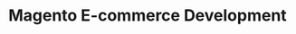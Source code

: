 ---
# src/content/portfolio/magento-ecommerce-development.md
title: "Magento E-commerce Development"
description: "Development and management of custom Magento e-commerce solutions for businesses seeking robust online retail capabilities"
keywords: "Magento, E-commerce, Web Development, Online Retail, Custom Development, E-commerce Platform, PHP, Anthony Trivisano"
client: "Northern Commerce/Inspiratica Inc."
timeline: "2014-2016"
role: "Web Developer"
technologies: ["Magento", "PHP", "JavaScript", "MySQL", "HTML/CSS", "E-commerce", "API Integration"]
category: "E-commerce Development"
summary: "Developed and managed custom Magento e-commerce applications, providing clients with powerful online retail solutions tailored to their specific business needs and customer experiences."
featuredImage: "/images/portfolio/magento-ecommerce.jpg"

# Challenge section
challengeIntroduction: "Clients required robust e-commerce solutions that could handle complex product catalogs, custom checkout processes, and seamless integration with their existing business systems while providing an exceptional customer experience."
challenges: [
  "Creating custom Magento implementations that balanced powerful functionality with intuitive user experiences",
  "Integrating Magento with external systems such as inventory management, CRM, and ERP platforms",
  "Building complex product catalogs with custom attributes, relationship models, and pricing structures",
  "Optimizing site performance to handle high traffic volumes and complex queries without affecting user experience",
  "Implementing secure payment processing that met industry compliance standards",
  "Ensuring mobile responsiveness for the growing segment of mobile shoppers"
]

# Solution section
solutionIntroduction: "I developed customized Magento implementations that balanced robust e-commerce functionality with excellent user experiences, while ensuring seamless integration with clients' existing business systems."
solution: [
  {
    title: "Custom Magento Implementation",
    description: "Developed tailored Magento solutions that addressed specific business requirements while leveraging the platform's core capabilities. Created custom modules and extensions when necessary to provide unique functionality not available in standard offerings."
  },
  {
    title: "System Integration",
    description: "Implemented seamless integrations between Magento and external systems including inventory management, CRM platforms, and accounting software. Created robust API connections to ensure real-time data synchronization across systems."
  },
  {
    title: "Complex Product Catalog Development",
    description: "Built sophisticated product catalogs with custom attributes, complex relationships, and tiered pricing structures. Implemented advanced category management and product filtering to enhance the shopping experience."
  },
  {
    title: "Performance Optimization",
    description: "Applied comprehensive performance optimizations including database query optimization, caching strategies, and frontend asset management. These improvements ensured fast page loads and smooth operation even during high traffic periods."
  }
]

# Development Process
process: [
  {
    title: "Requirements Analysis",
    description: "Worked closely with clients to understand their business model, product structure, and operational workflows. Gathered detailed requirements for catalog structure, checkout process, and system integrations."
  },
  {
    title: "Architecture Planning",
    description: "Designed system architecture that balanced performance, flexibility, and maintainability. Made strategic decisions about standard versus custom functionality based on long-term business requirements."
  },
  {
    title: "Iterative Development",
    description: "Implemented solutions using an iterative approach, delivering core functionality early and refining based on client feedback. This approach allowed for course correction and feature prioritization throughout the development process."
  },
  {
    title: "Quality Assurance",
    description: "Conducted rigorous testing across browsers, devices, and user scenarios. Performed load testing to ensure the system could handle anticipated traffic volumes and transaction rates."
  },
  {
    title: "Deployment & Knowledge Transfer",
    description: "Executed carefully planned deployments to minimize disruption to ongoing business operations. Provided comprehensive documentation and training to ensure clients could effectively manage their e-commerce platform."
  }
]

# Results metrics
metrics: [
  {
    value: "45%",
    label: "Increase in conversion rates"
  },
  {
    value: "65%",
    label: "Reduction in order processing time"
  },
  {
    value: "120%",
    label: "Growth in mobile transactions"
  }
]

# Technical highlights
technical: [
  {
    title: "Custom Module Development",
    description: "Created custom Magento modules that extended core functionality without modifying the core codebase. This approach ensured upgradability while providing the tailored functionality clients required for their unique business needs."
  },
  {
    title: "Multi-system Integration",
    description: "Implemented robust API integrations that synchronized data between Magento and external systems including ERP, CRM, and fulfillment services. These integrations automated workflows and eliminated duplicate data entry."
  },
  {
    title: "Advanced Caching Strategy",
    description: "Designed and implemented a multi-layered caching strategy that significantly improved site performance. This approach utilized full-page caching, block caching, and database query caching to optimize all aspects of the user experience."
  },
  {
    title: "Custom Checkout Process",
    description: "Developed streamlined checkout processes tailored to specific business needs and customer expectations. These custom implementations improved conversion rates by removing friction points and simplifying the purchase journey."
  }
]
---
